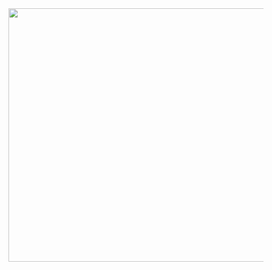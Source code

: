 <img align="center" width="1000" height="500" src='https://s3.amazonaws.com/sr-marketplace-prod/wp-content/uploads/2015/08/hackerrank.jpg'>
